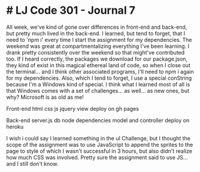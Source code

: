 <h1># LJ Code 301 - Journal 7</h1>

All week, we've kind of gone over differences in front-end and back-end, but pretty much lived in the back-end. I learned, but tend to forget, that I need to 'npm i' every time I start the assignment for my dependencies. The weekend was great at compartmentalizing everything I've been learning. I drank pretty consistently over the weekend so that might've contributed too. If I heard correctly, the packages we download for our package.json, they kind of exist in this magical ethereal land of code, so when I close out the terminal... and I think other associated programs, I'll need to npm i again for my dependencies. Also, which I tend to forget, I use a special conString because I'm a Windows kind of special. I think what I learned most of all is that Windows comes with a set of challenges... as well... as new ones, but why? Microsoft is as old as me! 

Front-end
html
css
js
jquery
view
deploy on gh pages

Back-end
server.js
db
node
dependencies
model and controller
deploy on heroku


I wish i could say I learned something in the uI Challenge, but I thought the scope of the assignment was to use JavaScript to append the sprites to the page to style of which I wasn't successful in 3 hours, but also didn't realize how much CSS was involved. Pretty sure the assignment said to use JS... and I still don't know.
